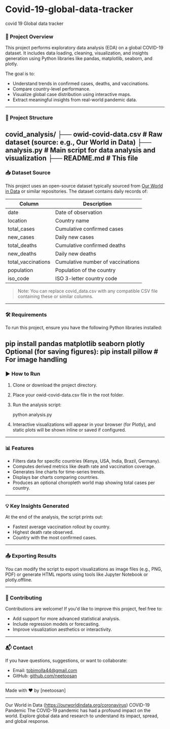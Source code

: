 # Covid-19-global-data-tracker
covid 19 Global data tracker

### 🧪 Project Overview

This project performs exploratory data analysis (EDA) on a global COVID-19 dataset. It includes data loading, cleaning, visualization, and insights generation using Python libraries like pandas, matplotlib, seaborn, and plotly.

The goal is to:
- Understand trends in confirmed cases, deaths, and vaccinations.
- Compare country-level performance.
- Visualize global case distribution using interactive maps.
- Extract meaningful insights from real-world pandemic data.

---

### 📁 Project Structure

covid_analysis/
├── owid-covid-data.csv            # Raw dataset (source: e.g., Our World in Data)
├── analysis.py        # Main script for data analysis and visualization
├── README.md                 # This file
---

### 📥 Dataset Source

This project uses an open-source dataset typically sourced from [Our World in Data](https://ourworldindata.org/coronavirus) or similar repositories. The dataset contains daily records of:

| Column              | Description                          |
|---------------------|--------------------------------------|
| date              | Date of observation                  |
| location          | Country name                         |
| total_cases       | Cumulative confirmed cases           |
| new_cases         | Daily new cases                      |
| total_deaths      | Cumulative confirmed deaths          |
| new_deaths        | Daily new deaths                     |
| total_vaccinations| Cumulative number of vaccinations    |
| population        | Population of the country            |
| iso_code          | ISO 3-letter country code            |

> Note: You can replace covid_data.csv with any compatible CSV file containing these or similar columns.

---

### 🛠️ Requirements

To run this project, ensure you have the following Python libraries installed:

pip install pandas matplotlib seaborn plotly
Optional (for saving figures):
pip install pillow  # For image handling
---

### ▶️ How to Run

1. Clone or download the project directory.
2. Place your owid-covid-data.csv file in the root folder.
3. Run the analysis script:
  
   python analysis.py
   
4. Interactive visualizations will appear in your browser (for Plotly), and static plots will be shown inline or saved if configured.

---

### 📊 Features

- Filters data for specific countries (Kenya, USA, India, Brazil, Germany).
- Computes derived metrics like death rate and vaccination coverage.
- Generates line charts for time-series trends.
- Displays bar charts comparing countries.
- Produces an optional choropleth world map showing total cases per country.

---

### 💡 Key Insights Generated

At the end of the analysis, the script prints out:
- Fastest average vaccination rollout by country.
- Highest death rate observed.
- Country with the most confirmed cases.

---

### 📤 Exporting Results

You can modify the script to export visualizations as image files (e.g., PNG, PDF) or generate HTML reports using tools like Jupyter Notebook or plotly.offline.

---

### 🤝 Contributing

Contributions are welcome! If you'd like to improve this project, feel free to:
- Add support for more advanced statistical analysis.
- Include regression models or forecasting.
- Improve visualization aesthetics or interactivity.

---

### 📬 Contact

If you have questions, suggestions, or want to collaborate:
- Email: tobimolla44@gmail.com
- GitHub: [github.com/neetoosan](https://github.com/neetoosan)

---

Made with ❤️ by [neetoosan]

---

Our World in Data (https://ourworldindata.org/coronavirus)
COVID-19 Pandemic
The COVID-19 pandemic has had a profound impact on the world. Explore global data and research to understand its impact, spread, and global response.
